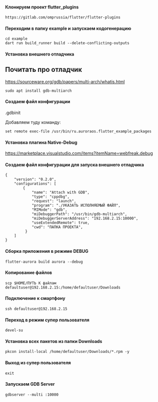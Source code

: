 #### Клонируем проект flutter_plugins
```shell
https://gitlab.com/omprussia/flutter/flutter-plugins
```
#### Переходим в папку example и запускаем кодогенерацию
```shell
cd example
dart run build_runner build --delete-conflicting-outputs
```

#### Установка внешнего отладчика
## Почитать про отладчик
https://sourceware.org/gdb/papers/multi-arch/whatis.html

```shell
sudo apt install gdb-multiarch
```

#### Создаем файл конфигурации 
.gdbinit

Добавляем туду команду: 
```shell
set remote exec-file /usr/bin/ru.auroraos.flutter_example_packages
```

#### Установка плагина Native-Debug
https://marketplace.visualstudio.com/items?itemName=webfreak.debug

#### Создаем файл конфигурации для запуска внешнего отладчика
```shell
{
    "version": "0.2.0",
    "configurations": [
        {
            "name": "Attach with GDB",
            "type": "cppdbg",
            "request": "launch",
            "program": "./УКАЗАТЬ ИСПОЛНЯЕМЫЙ ФАЙЛ",
            "MIMode": "gdb",
            "miDebuggerPath": "/usr/bin/gdb-multiarch",
            "miDebuggerServerAddress": "192.168.2.15:10000",
            "useExtendedRemote": true,
            "cwd": "ПАПКА ПРОЕКТА",
         }
    ]
}
```
#### Сборка приложения в режиме DEBUG
```shell
flutter-aurora build aurora --debug
```
#### Копирование файлов
```shell
scp $HOME/ПУТЬ К файлам defaultuser@192.168.2.15:/home/defaultuser/Downloads
```
#### Подключение к смартфону
```shell
ssh defaultuser@192.168.2.15
```
#### Переход в режим супер пользователя
```shell
devel-su
```
#### Установка всех пакетов из папки Downloads
```shell
pkcon install-local /home/defaultuser/Downloads/*.rpm -y
```
#### Выход из супер пользователя
```shell
exit    
```
#### Запускаем GDB Server
```shell
gdbserver --multi :10000    
```

